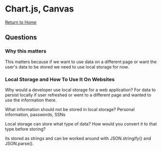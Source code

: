 # Chart.js, Canvas

[Return to Home](https://sethppierce.github.io/reading-notes)

## Questions

### Why this matters

This matters because if we want to use data on a different page or want the user's data to be stored we need to use local storage for now.

### Local Storage and How To Use It On Websites

Why would a developer use local storage for a web application?
For data to persist locally if user refreshed or went to a different page and wanted to use the information there.

What information should not be stored in local storage?
Personal information, passwords, SSNs

Local storage can store what type of data? How would you convert it to that type before storing?

its stored as strings and can be worked around with JSON.stringify() and JSON.parse().
